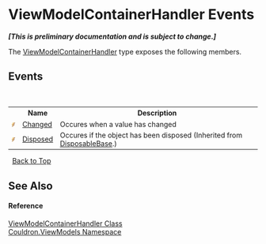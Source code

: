 # ViewModelContainerHandler Events
 _**\[This is preliminary documentation and is subject to change.\]**_

The <a href="T_Couldron_ViewModels_ViewModelContainerHandler">ViewModelContainerHandler</a> type exposes the following members.


## Events
&nbsp;<table><tr><th></th><th>Name</th><th>Description</th></tr><tr><td>![Public event](media/pubevent.gif "Public event")</td><td><a href="E_Couldron_ViewModels_ViewModelContainerHandler_Changed">Changed</a></td><td>
Occures when a value has changed</td></tr><tr><td>![Public event](media/pubevent.gif "Public event")</td><td><a href="E_Couldron_Core_DisposableBase_Disposed">Disposed</a></td><td>
Occures if the object has been disposed
 (Inherited from <a href="T_Couldron_Core_DisposableBase">DisposableBase</a>.)</td></tr></table>&nbsp;
<a href="#viewmodelcontainerhandler-events">Back to Top</a>

## See Also


#### Reference
<a href="T_Couldron_ViewModels_ViewModelContainerHandler">ViewModelContainerHandler Class</a><br /><a href="N_Couldron_ViewModels">Couldron.ViewModels Namespace</a><br />